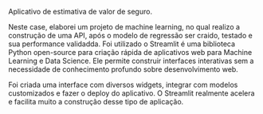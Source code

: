 Aplicativo de estimativa de valor de seguro.

Neste case, elaborei um projeto de machine learning, no qual realizo a construção de uma API, após o modelo de regressão ser craido, testado e sua performance validadda.
Foi utilizado o Streamlit é uma biblioteca Python open-source para criação rápida de aplicativos web para Machine Learning e Data Science. Ele permite construir interfaces interativas sem a necessidade de conhecimento profundo sobre desenvolvimento web.

Foi criada uma interface com diversos widgets, integrar com modelos customizados e fazer o deploy do aplicativo.
O Streamlit realmente acelera e facilita muito a construção desse tipo de aplicação. 
